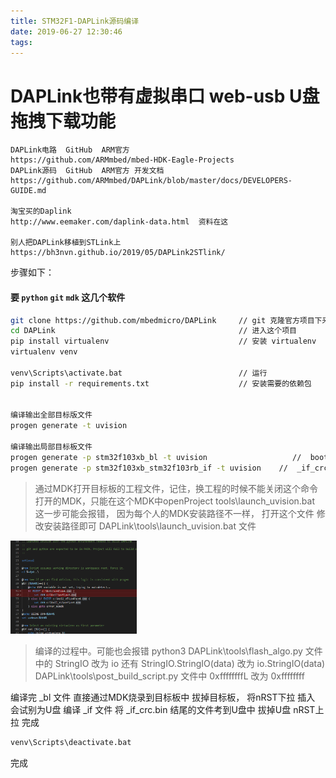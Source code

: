 ```yaml
---
title: STM32F1-DAPLink源码编译
date: 2019-06-27 12:30:46
tags:
---
```


# DAPLink也带有虚拟串口  web-usb   U盘拖拽下载功能

    DAPLink电路  GitHub  ARM官方
    https://github.com/ARMmbed/mbed-HDK-Eagle-Projects
    DAPLink源码  GitHub  ARM官方 开发文档
    https://github.com/ARMmbed/DAPLink/blob/master/docs/DEVELOPERS-GUIDE.md

    淘宝买的Daplink
    http://www.eemaker.com/daplink-data.html  资料在这

    别人把DAPLink移植到STLink上
    https://bh3nvn.github.io/2019/05/DAPLink2STlink/

步骤如下：
<!-- more -->

#### 要 `python`   `git`   `mdk` 这几个软件


``` bash
git clone https://github.com/mbedmicro/DAPLink     // git 克隆官方项目下来
cd DAPLink                                         // 进入这个项目
pip install virtualenv                             // 安装 virtualenv
virtualenv venv                                    

venv\Scripts\activate.bat                          // 运行
pip install -r requirements.txt                    // 安装需要的依赖包


编译输出全部目标版文件
progen generate -t uvision

编译输出局部目标板文件
progen generate -p stm32f103xb_bl -t uvision                   //  bootloader文件  需要编译后烧录到目标板
progen generate -p stm32f103xb_stm32f103rb_if -t uvision	//  _if_crc.bin文件  需要把nRST引脚接地插入目标板试别成U盘再考进去，再上啦nRST即可  nRst不是单片机的自身复位

```

> 通过MDK打开目标板的工程文件，记住，换工程的时候不能关闭这个命令打开的MDK，只能在这个MDK中openProject
tools\launch_uvision.bat   
这一步可能会报错， 因为每个人的MDK安装路径不一样，  打开这个文件  修改安装路径即可 DAPLink\tools\launch_uvision.bat 文件

<img src="/Dom/imgs/2019_06_27/01.png" width="40%"/>


> 编译的过程中。可能也会报错  python3
DAPLink\tools\flash_algo.py   文件中的 StringIO   改为  io   还有 StringIO.StringIO(data)  改为  io.StringIO(data)
DAPLink\tools\post_build_script.py  文件中  0xffffffffL  改为  0xffffffff

编译完  _bl 文件  直接通过MDK烧录到目标板中   拔掉目标板，  将nRST下拉  插入 会试别为U盘
编译 _if 文件  将 _if_crc.bin  结尾的文件考到U盘中 拔掉U盘  nRST上拉  完成

``` bash
venv\Scripts\deactivate.bat   
```

完成
